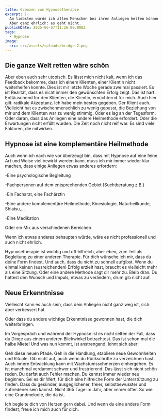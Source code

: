 ```yaml
---
title: Grenzen von Hypnosetherapie
excerpt: |-
  Am liebsten würde ich allen Menschen bei ihren Anliegen helfen können. 
  Aber ganz ehrlich: es geht nicht.
publishDate: 2025-06-07T11:26:00.000Z
tags:
  - Hypnose
image:
  src: src/assets/uploads/bridge-2.png
---
```

## Die ganze Welt retten wäre schön



Aber eben auch sehr utopisch. Es lässt mich nicht kalt, wenn ich das Feedback bekomme, dass ich einem Klienten, einer Klientin nicht weiterhelfen konnte. Dies ist mir letzte Woche gerade zweimal passiert. Es ist  Realität, dass es nicht immer den gewünschten Erfolg zeigt. Das ist hart. Enttäuschend für den Klienten, die Klientin, ernüchternd für mich. Auch hier gilt: radikale Akzeptanz. Ich habe mein bestes gegeben. Der Klient auch. Vielleicht hat es zwischenmenschlich zu wenig gepasst, die Beziehung von mir und dem Klienten war zu wenig stimmig. Oder es lag an der Tagesform. Oder daran, dass das Anliegen eine andere Heilmethode erfordert. Oder die Erwartungen nicht erfüllt wurden. Die Zeit noch nicht reif war. Es sind viele Faktoren, die mitwirken.



## Hypnose ist eine komplementäre Heilmethode



Auch wenn ich nach wie vor überzeugt bin, dass mit Hypnose auf eine feine Art und Weise viel bewirkt werden kann, muss ich mir immer wieder klar machen, dass einige Anliegen etwas anderes erfordern: 

\-Eine psychologische Begleitung

\-Fachpersonen auf dem entsprechenden Gebiet (Suchtberatung z.B.)

\-Ein Facharzt, eine Fachärztin

\-Eine andere komplementäre Heilmethode, Kinesiologie, Naturheilkunde, Shiatsu,...

\-Eine Medikation

Oder ein Mix aus verschiedenen Bereichen.

Wenn ich etwas anderes behaupten würde, wäre es nicht professionell und auch nicht ehrlich.



Hypnosetherapie ist wichtig und oft hilfreich, aber eben, zum Teil als Begleitung zu einer anderen Therapie. Für dich wünsche ich mir, dass du deine Form findest. Und auch, dass du nicht zu schnell aufgibst. Wenn du einmal keinen (ausreichenden) Erfolg erzielt hast, braucht es vielleicht mehr als eine Sitzung. Oder eine andere Methode sagt dir mehr zu. Bleib dran. Du hattest den Wunsch und Impuls, etwas zu verändern, drum gib nicht auf.



## Neue Erkenntnisse

Vielleicht kann es auch sein, dass dein Anliegen nicht ganz weg ist, sich aber verbessert hat.

Oder dass du andere wichtige Erkenntnisse gewonnen hast, die dich weiterbringen.

Im Vorgespräch und während der Hypnose ist es nicht selten der Fall, dass du Dinge aus einem anderen Blickwinkel betrachtest. Das ist schon mal die halbe Miete! Und was nun kommt, ist anstrengend, lohnt sich aber:

Geh diese neuen Pfade. Geh in die Handlung, etabliere neue Gewohnheiten und Rituale. Gib nicht auf, auch wenn du Rückschritte zu verzeichnen hast. Auch innere Entwicklung kann mit Wachstumsschmerzen einhergehen. Es ist manchmal verdammt schwer und frustrierend. Das lässt sich nicht schön reden. Du darfst auch Fehler machen. Du kannst immer wieder neu beginnen. Sei es dir Wert, für dich eine hilfreiche Form der Unterstützung zu finden. Dass du gesünder, ausgeglichener, freier, selbstbewusster und zufriedener sein kannst. Nicht 365 Tage im Jahr, aber immer öfter. So wie eine Grundmelodie, die da ist.



Ich begleite dich von Herzen gern dabei. Und wenn du eine andere Form findest, freue ich mich auch für dich.
